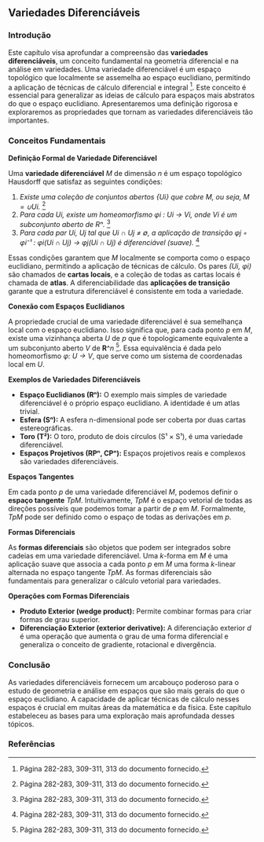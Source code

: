 ## Variedades Diferenciáveis

### Introdução
Este capítulo visa aprofundar a compreensão das **variedades diferenciáveis**, um conceito fundamental na geometria diferencial e na análise em variedades. Uma variedade diferenciável é um espaço topológico que localmente se assemelha ao espaço euclidiano, permitindo a aplicação de técnicas de cálculo diferencial e integral [^1]. Este conceito é essencial para generalizar as ideias de cálculo para espaços mais abstratos do que o espaço euclidiano. Apresentaremos uma definição rigorosa e exploraremos as propriedades que tornam as variedades diferenciáveis tão importantes.

### Conceitos Fundamentais

**Definição Formal de Variedade Diferenciável**

Uma **variedade diferenciável** *M* de dimensão *n* é um espaço topológico Hausdorff que satisfaz as seguintes condições:

1.  *Existe uma coleção de conjuntos abertos {Ui} que cobre M, ou seja, M = ∪Ui.* [^1]
2.  *Para cada Ui, existe um homeomorfismo φi : Ui → Vi, onde Vi é um subconjunto aberto de Rⁿ.* [^1]
3.  *Para cada par Ui, Uj tal que Ui ∩ Uj ≠ ∅, a aplicação de transição φj ◦ φi⁻¹ : φi(Ui ∩ Uj) → φj(Ui ∩ Uj) é diferenciável (suave).* [^1]

Essas condições garantem que *M* localmente se comporta como o espaço euclidiano, permitindo a aplicação de técnicas de cálculo. Os pares *(Ui, φi)* são chamados de **cartas locais**, e a coleção de todas as cartas locais é chamada de **atlas**. A diferenciabilidade das **aplicações de transição** garante que a estrutura diferenciável é consistente em toda a variedade.

**Conexão com Espaços Euclidianos**

A propriedade crucial de uma variedade diferenciável é sua semelhança local com o espaço euclidiano. Isso significa que, para cada ponto *p* em *M*, existe uma vizinhança aberta *U* de *p* que é topologicamente equivalente a um subconjunto aberto *V* de **R**^*n* [^1]. Essa equivalência é dada pelo homeomorfismo *φ: U → V*, que serve como um sistema de coordenadas local em *U*.

**Exemplos de Variedades Diferenciáveis**

*   **Espaço Euclidianos (Rⁿ):** O exemplo mais simples de variedade diferenciável é o próprio espaço euclidiano. A identidade é um atlas trivial.
*   **Esfera (Sⁿ):** A esfera n-dimensional pode ser coberta por duas cartas estereográficas.
*   **Toro (T²):** O toro, produto de dois círculos (S¹ × S¹), é uma variedade diferenciável.
*   **Espaços Projetivos (RPⁿ, CPⁿ):** Espaços projetivos reais e complexos são variedades diferenciáveis.

**Espaços Tangentes**

Em cada ponto *p* de uma variedade diferenciável *M*, podemos definir o **espaço tangente** *TpM*. Intuitivamente, *TpM* é o espaço vetorial de todas as direções possíveis que podemos tomar a partir de *p* em *M*. Formalmente, *TpM* pode ser definido como o espaço de todas as derivações em *p*.

**Formas Diferenciais**

As **formas diferenciais** são objetos que podem ser integrados sobre cadeias em uma variedade diferenciável. Uma *k*-forma em *M* é uma aplicação suave que associa a cada ponto *p* em *M* uma forma *k*-linear alternada no espaço tangente *TpM*. As formas diferenciais são fundamentais para generalizar o cálculo vetorial para variedades.

**Operações com Formas Diferenciais**

*   **Produto Exterior (wedge product):** Permite combinar formas para criar formas de grau superior.
*   **Diferenciação Exterior (exterior derivative):** A diferenciação exterior *d* é uma operação que aumenta o grau de uma forma diferencial e generaliza o conceito de gradiente, rotacional e divergência.

### Conclusão

As variedades diferenciáveis fornecem um arcabouço poderoso para o estudo de geometria e análise em espaços que são mais gerais do que o espaço euclidiano. A capacidade de aplicar técnicas de cálculo nesses espaços é crucial em muitas áreas da matemática e da física. Este capítulo estabeleceu as bases para uma exploração mais aprofundada desses tópicos.

### Referências
[^1]: Página 282-283, 309-311, 313 do documento fornecido.
<!-- END -->